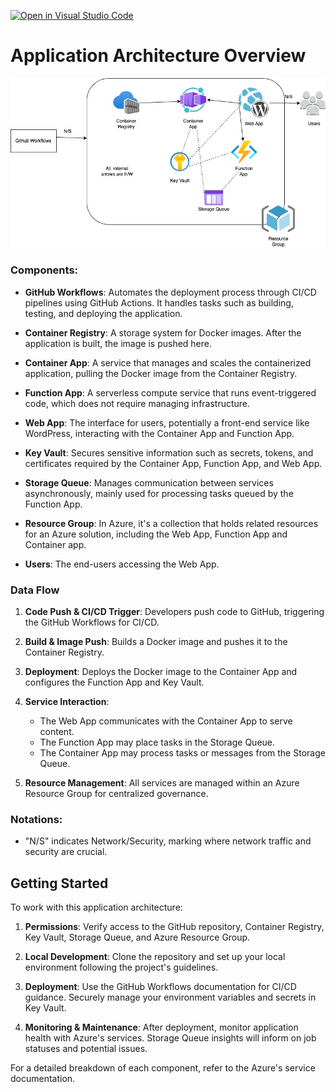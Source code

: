 [![Open in Visual Studio Code](https://classroom.github.com/assets/open-in-vscode-718a45dd9cf7e7f842a935f5ebbe5719a5e09af4491e668f4dbf3b35d5cca122.svg)](https://classroom.github.com/online_ide?assignment_repo_id=13669283&assignment_repo_type=AssignmentRepo)

# Application Architecture Overview

![Solution Diagram.jpg](https://github.com/Naserien/519web-deploy/blob/main/Solution%20Diagram.jpg)

### Components:

- **GitHub Workflows**: Automates the deployment process through CI/CD pipelines using GitHub Actions. It handles tasks such as building, testing, and deploying the application.

- **Container Registry**: A storage system for Docker images. After the application is built, the image is pushed here.

- **Container App**: A service that manages and scales the containerized application, pulling the Docker image from the Container Registry.

- **Function App**: A serverless compute service that runs event-triggered code, which does not require managing infrastructure.

- **Web App**: The interface for users, potentially a front-end service like WordPress, interacting with the Container App and Function App.
  
- **Key Vault**: Secures sensitive information such as secrets, tokens, and certificates required by the Container App, Function App, and Web App.
  
- **Storage Queue**: Manages communication between services asynchronously, mainly used for processing tasks queued by the Function App.

- **Resource Group**: In Azure, it's a collection that holds related resources for an Azure solution, including the Web App, Function App and Container app.

- **Users**: The end-users accessing the Web App.

### Data Flow

1. **Code Push & CI/CD Trigger**: Developers push code to GitHub, triggering the GitHub Workflows for CI/CD.

2. **Build & Image Push**: Builds a Docker image and pushes it to the Container Registry.

3. **Deployment**: Deploys the Docker image to the Container App and configures the Function App and Key Vault.

4. **Service Interaction**:
   - The Web App communicates with the Container App to serve content.
   - The Function App may place tasks in the Storage Queue.
   - The Container App may process tasks or messages from the Storage Queue.

5. **Resource Management**: All services are managed within an Azure Resource Group for centralized governance.

### Notations:

- "N/S" indicates Network/Security, marking where network traffic and security are crucial.

## Getting Started

To work with this application architecture:

1. **Permissions**: Verify access to the GitHub repository, Container Registry, Key Vault, Storage Queue, and Azure Resource Group.

2. **Local Development**: Clone the repository and set up your local environment following the project's guidelines.

3. **Deployment**: Use the GitHub Workflows documentation for CI/CD guidance. Securely manage your environment variables and secrets in Key Vault.

4. **Monitoring & Maintenance**: After deployment, monitor application health with Azure's services. Storage Queue insights will inform on job statuses and potential issues.

For a detailed breakdown of each component, refer to the Azure's service documentation.
